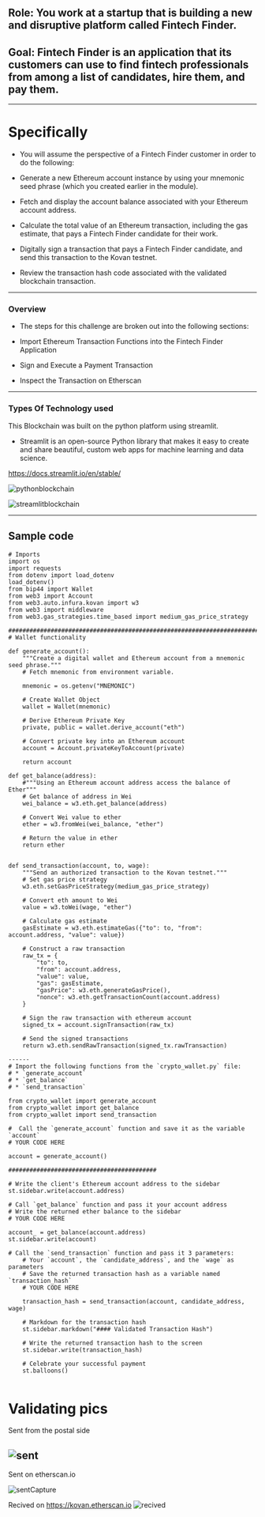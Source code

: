 ## Role: You work at a startup that is building a new and disruptive platform called Fintech Finder.

## Goal: Fintech Finder is an application that its customers can use to find fintech professionals from among a list of candidates, hire them, and pay them.
------

# Specifically 

* You will assume the perspective of a Fintech Finder customer in order to do the following:

* Generate a new Ethereum account instance by using your mnemonic seed phrase (which you created earlier in the module).

* Fetch and display the account balance associated with your Ethereum account address.

* Calculate the total value of an Ethereum transaction, including the gas estimate, that pays a Fintech Finder candidate for their work.

* Digitally sign a transaction that pays a Fintech Finder candidate, and send this transaction to the Kovan testnet.

* Review the transaction hash code associated with the validated blockchain transaction.

------

### Overview 

* The steps for this challenge are broken out into the following sections:

* Import Ethereum Transaction Functions into the Fintech Finder Application
* Sign and Execute a Payment Transaction
* Inspect the Transaction on Etherscan
------

### Types Of Technology used
This Blockchain was built on the python platform using streamlit. 

* Streamlit is an open-source Python library that makes it easy to create and share beautiful, custom web apps for machine learning and data science. 

https://docs.streamlit.io/en/stable/


![pythonblockchain](https://media.onlinecoursebay.com/2019/07/30020503/2454264_fd7c-750x405.jpg)

![streamlitblockchain](https://blog.jcharistech.com/wp-content/uploads/2020/11/workingwithstfileuploads_streamlit_jcharistech.png)

-----

## Sample code 
```
# Imports
import os
import requests
from dotenv import load_dotenv
load_dotenv()
from bip44 import Wallet
from web3 import Account
from web3.auto.infura.kovan import w3
from web3 import middleware
from web3.gas_strategies.time_based import medium_gas_price_strategy

################################################################################
# Wallet functionality

def generate_account():
    """Create a digital wallet and Ethereum account from a mnemonic seed phrase."""
    # Fetch mnemonic from environment variable.
    
    mnemonic = os.getenv("MNEMONIC")

    # Create Wallet Object
    wallet = Wallet(mnemonic)

    # Derive Ethereum Private Key
    private, public = wallet.derive_account("eth")

    # Convert private key into an Ethereum account
    account = Account.privateKeyToAccount(private)

    return account

def get_balance(address):
    #"""Using an Ethereum account address access the balance of Ether"""
    # Get balance of address in Wei
    wei_balance = w3.eth.get_balance(address)

    # Convert Wei value to ether
    ether = w3.fromWei(wei_balance, "ether")

    # Return the value in ether
    return ether


def send_transaction(account, to, wage):
    """Send an authorized transaction to the Kovan testnet."""
    # Set gas price strategy
    w3.eth.setGasPriceStrategy(medium_gas_price_strategy)

    # Convert eth amount to Wei
    value = w3.toWei(wage, "ether")

    # Calculate gas estimate
    gasEstimate = w3.eth.estimateGas({"to": to, "from": account.address, "value": value})

    # Construct a raw transaction
    raw_tx = {
        "to": to,
        "from": account.address,
        "value": value,
        "gas": gasEstimate,
        "gasPrice": w3.eth.generateGasPrice(),
        "nonce": w3.eth.getTransactionCount(account.address)
    }

    # Sign the raw transaction with ethereum account
    signed_tx = account.signTransaction(raw_tx)

    # Send the signed transactions
    return w3.eth.sendRawTransaction(signed_tx.rawTransaction)

------
# Import the following functions from the `crypto_wallet.py` file:
# * `generate_account`
# * `get_balance`
# * `send_transaction`

from crypto_wallet import generate_account
from crypto_wallet import get_balance
from crypto_wallet import send_transaction 

#  Call the `generate_account` function and save it as the variable `account`
# YOUR CODE HERE

account = generate_account()

##########################################

# Write the client's Ethereum account address to the sidebar
st.sidebar.write(account.address)

# Call `get_balance` function and pass it your account address
# Write the returned ether balance to the sidebar
# YOUR CODE HERE

account_ = get_balance(account.address)
st.sidebar.write(account)

# Call the `send_transaction` function and pass it 3 parameters:
    # Your `account`, the `candidate_address`, and the `wage` as parameters
    # Save the returned transaction hash as a variable named `transaction_hash`
    # YOUR CODE HERE
    
    transaction_hash = send_transaction(account, candidate_address, wage)

    # Markdown for the transaction hash
    st.sidebar.markdown("#### Validated Transaction Hash")

    # Write the returned transaction hash to the screen
    st.sidebar.write(transaction_hash)

    # Celebrate your successful payment
    st.balloons()


```
# Validating pics 
Sent from the postal side

![sent](https://user-images.githubusercontent.com/73854785/118416273-bdf68780-b663-11eb-9b2e-50c816959062.png)
-----

Sent on etherscan.io 

![sentCapture](https://user-images.githubusercontent.com/73854785/118416462-a8359200-b664-11eb-8c55-c67ea8412836.PNG)


Recived on https://kovan.etherscan.io 
![recived](https://user-images.githubusercontent.com/73854785/118416291-cc44a380-b663-11eb-97c1-eece837522f1.PNG)

